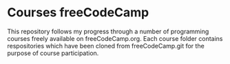 # Courses freeCodeCamp

This repository follows my progress through a number of programming courses freely available on freeCodeCamp.org. Each course folder contains respositories which have been cloned from freeCodeCamp.git for the purpose of course participation.

